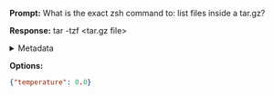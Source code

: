 **Prompt:**
What is the exact zsh command to: list files inside a tar.gz?


**Response:**
tar -tzf <tar.gz file>

<details><summary>Metadata</summary>

- Duration: 664 ms
- Datetime: 2023-08-28T10:35:21.682631
- Model: gpt-3.5-turbo-0613

</details>

**Options:**
```json
{"temperature": 0.0}
```

